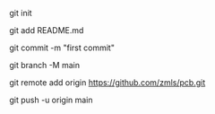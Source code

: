 git init

git add README.md


git commit -m "first commit"

git branch -M main

git remote add origin https://github.com/zmls/pcb.git

git push -u origin main

